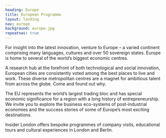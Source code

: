 ```yaml
---
heading: Europe
title: European Programme
layout: landing
nav: europe
background: europe.jpg
repeatnav: true
---
```


For insight into the latest innovation, venture to Europe – a varied continent comprising many languages, cultures and over 50 sovereign states. Europe is home to several of the world’s biggest economic centres.

A research hub at the forefront of both technological and social innovation, European cities are consistently voted among the best places to live and work. These diverse metropolitan centres are a magnet for ambitious talent from across the globe. Come and found out why.

The EU represents the world’s largest trading bloc and has special economic significance for a region with a long history of entrepreneurship. We invite you to explore the business eco-systems of post-industrial economies and the success stories of some of Europe’s most exciting destinations.

Insider London offers bespoke programmes of company visits, educational tours and cultural experiences in London and Berlin.
